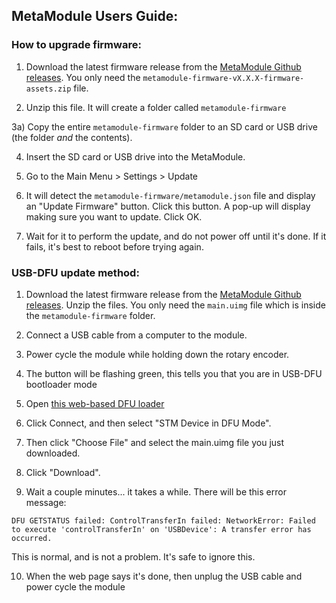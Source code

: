 ## MetaModule Users Guide:


### How to upgrade firmware:

1) Download the latest firmware release from the [MetaModule Github
releases](https://github.com/4ms/metamodule/releases). You only need the
`metamodule-firmware-vX.X.X-firmware-assets.zip` file.

2) Unzip this file. It will create a folder called `metamodule-firmware`

3a) Copy the entire `metamodule-firmware` folder to an SD card or USB drive (the folder *and*
    the contents).

4) Insert the SD card or USB drive into the MetaModule.

5) Go to the Main Menu > Settings > Update

6) It will detect the `metamodule-firmware/metamodule.json` file and display an
"Update Firmware" button. Click this button. A pop-up will display making sure
you want to update. Click OK.

7) Wait for it to perform the update, and do not power off until it's done. If
it fails, it's best to reboot before trying again.


### USB-DFU update method:

1) Download the latest firmware release from the [MetaModule Github
releases](https://github.com/4ms/metamodule/releases). Unzip the files. You
only need the `main.uimg` file which is inside the `metamodule-firmware` folder.

2) Connect a USB cable from a computer to the module.

3) Power cycle the module while holding down the rotary encoder.

4) The button will be flashing green, this tells you that you are in USB-DFU
bootloader mode

5) Open [this web-based DFU
loader](https://devanlai.github.io/webdfu/dfu-util/)

6) Click Connect, and then select "STM Device in DFU Mode". 

7) Then click "Choose File" and select the main.uimg file you just downloaded.

8) Click "Download".

9) Wait a couple minutes... it takes a while. There will be this error message:

`DFU GETSTATUS failed: ControlTransferIn failed: NetworkError: Failed to
execute 'controlTransferIn' on 'USBDevice': A transfer error has occurred.`

This is normal, and is not a problem. It's safe to ignore this.

10) When the web page says it's done, then unplug the USB cable and power cycle
the module

